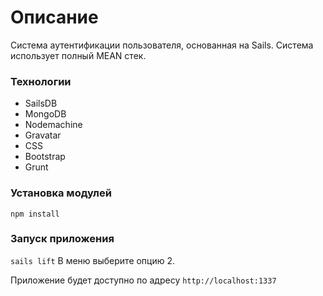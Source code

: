 # Описание
Система аутентификации пользователя, основанная на Sails. Система использует полный MEAN стек.

### Технологии
* SailsDB
* MongoDB
* Nodemachine
* Gravatar
* CSS
* Bootstrap
* Grunt

### Установка модулей
`npm install`

### Запуск приложения
`sails lift`
В меню выберите опцию 2.

Приложение будет доступно по адресу `http://localhost:1337`
